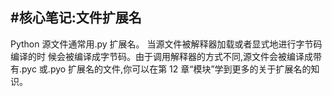 #核心笔记:文件扩展名
------
Python 源文件通常用.py 扩展名。
当源文件被解释器加载或者显式地进行字节码编译的时 候会被编译成字节码。由于调用解释器的方式不同,源文件会被编译成带有.pyc 或.pyo 扩展名的文件,你可以在第 12 章“模块”学到更多的关于扩展名的知识。
